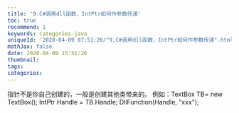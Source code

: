 ```yaml
---
title: '9.C#调用dll函数，IntPtr如何作参数传递'
toc: true
recommend: 1
keywords: categories-java
uniqueId: '2020-04-09 07:51:26/"9.C#调用dll函数，IntPtr如何作参数传递".html'
mathJax: false
date: 2020-04-09 15:51:26
thumbnail:
tags:
categories:
---
```

指针不是你自己创建的，一般是创建其他类带来的。
例如：TextBox TB= new TextBox();
IntPtr Handle = TB.Handle;
DllFunction(Handle, "xxx");
